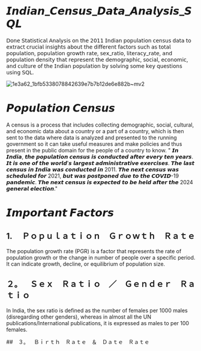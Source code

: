 # 𝙄𝙣𝙙𝙞𝙖𝙣_𝘾𝙚𝙣𝙨𝙪𝙨_𝘿𝙖𝙩𝙖_𝘼𝙣𝙖𝙡𝙮𝙨𝙞𝙨_𝙎𝙌𝙇

𝖣𝗈𝗇𝖾 𝖲𝗍𝖺𝗍𝗂𝗌𝗍𝗂𝖼𝖺𝗅 𝖠𝗇𝖺𝗅𝗒𝗌𝗂𝗌 𝗈𝗇 𝗍𝗁𝖾 𝟤𝟢𝟣𝟣 𝖨𝗇𝖽𝗂𝖺𝗇 𝗉𝗈𝗉𝗎𝗅𝖺𝗍𝗂𝗈𝗇 𝖼𝖾𝗇𝗌𝗎𝗌 𝖽𝖺𝗍𝖺 𝗍𝗈 𝖾𝗑𝗍𝗋𝖺𝖼𝗍 𝖼𝗋𝗎𝖼𝗂𝖺𝗅 𝗂𝗇𝗌𝗂𝗀𝗁𝗍𝗌 𝖺𝖻𝗈𝗎𝗍 𝗍𝗁𝖾 𝖽𝗂𝖿𝖿𝖾𝗋𝖾𝗇𝗍 𝖿𝖺𝖼𝗍𝗈𝗋𝗌 𝗌𝗎𝖼𝗁 𝖺𝗌 𝗍𝗈𝗍𝖺𝗅 𝗉𝗈𝗉𝗎𝗅𝖺𝗍𝗂𝗈𝗇, 𝗉𝗈𝗉𝗎𝗅𝖺𝗍𝗂𝗈𝗇 𝗀𝗋𝗈𝗐𝗍𝗁 𝗋𝖺𝗍𝖾, 𝗌𝖾𝗑_𝗋𝖺𝗍𝗂𝗈, 𝗅𝗂𝗍𝖾𝗋𝖺𝖼𝗒_𝗋𝖺𝗍𝖾, 𝖺𝗇𝖽 𝗉𝗈𝗉𝗎𝗅𝖺𝗍𝗂𝗈𝗇 𝖽𝖾𝗇𝗌𝗂𝗍𝗒 𝗍𝗁𝖺𝗍 𝗋𝖾𝗉𝗋𝖾𝗌𝖾𝗇𝗍 𝗍𝗁𝖾 𝖽𝖾𝗆𝗈𝗀𝗋𝖺𝗉𝗁𝗂𝖼, 𝗌𝗈𝖼𝗂𝖺𝗅, 𝖾𝖼𝗈𝗇𝗈𝗆𝗂𝖼, 𝖺𝗇𝖽 𝖼𝗎𝗅𝗍𝗎𝗋𝖾 𝗈𝖿 𝗍𝗁𝖾 𝖨𝗇𝖽𝗂𝖺𝗇 𝗉𝗈𝗉𝗎𝗅𝖺𝗍𝗂𝗈𝗇 𝖻𝗒 𝗌𝗈𝗅𝗏𝗂𝗇𝗀 𝗌𝗈𝗆𝖾 𝗄𝖾𝗒 𝗊𝗎𝖾𝗌𝗍𝗂𝗈𝗇𝗌 𝗎𝗌𝗂𝗇𝗀 𝖲𝖰𝖫. 

![1e3a62_1bfb5338078842639e7b7b12de6e882b~mv2](https://github.com/CoderNitu/Indian_Census_Data_Analysis_SQL/assets/87817227/61ebe94d-7632-4f08-99d9-c454ea0a74ba)

# 𝙋𝙤𝙥𝙪𝙡𝙖𝙩𝙞𝙤𝙣 𝘾𝙚𝙣𝙨𝙪𝙨 
A census is a process that includes collecting demographic, social, cultural, and economic data about a country or a part of a country, which is then sent to the data where data is analyzed and presented to the running government so it can take useful measures and make policies and thus present in the public domain for the people of a country to know. " 𝙄𝙣 𝙄𝙣𝙙𝙞𝙖, 𝙩𝙝𝙚 𝙥𝙤𝙥𝙪𝙡𝙖𝙩𝙞𝙤𝙣 𝙘𝙚𝙣𝙨𝙪𝙨 𝙞𝙨 𝙘𝙤𝙣𝙙𝙪𝙘𝙩𝙚𝙙 𝙖𝙛𝙩𝙚𝙧 𝙚𝙫𝙚𝙧𝙮 𝙩𝙚𝙣 𝙮𝙚𝙖𝙧𝙨. 𝙄𝙩 𝙞𝙨 𝙤𝙣𝙚 𝙤𝙛 𝙩𝙝𝙚 𝙬𝙤𝙧𝙡𝙙'𝙨 𝙡𝙖𝙧𝙜𝙚𝙨𝙩 𝙖𝙙𝙢𝙞𝙣𝙞𝙨𝙩𝙧𝙖𝙩𝙞𝙫𝙚 𝙚𝙭𝙚𝙧𝙘𝙞𝙨𝙚𝙨. 𝙏𝙝𝙚 𝙡𝙖𝙨𝙩 𝙘𝙚𝙣𝙨𝙪𝙨 𝙞𝙣 𝙄𝙣𝙙𝙞𝙖 𝙬𝙖𝙨 𝙘𝙤𝙣𝙙𝙪𝙘𝙩𝙚𝙙 𝙞𝙣 2011. 𝙏𝙝𝙚 𝙣𝙚𝙭𝙩 𝙘𝙚𝙣𝙨𝙪𝙨 𝙬𝙖𝙨 𝙨𝙘𝙝𝙚𝙙𝙪𝙡𝙚𝙙 𝙛𝙤𝙧 2021, 𝙗𝙪𝙩 𝙬𝙖𝙨 𝙥𝙤𝙨𝙩𝙥𝙤𝙣𝙚𝙙 𝙙𝙪𝙚 𝙩𝙤 𝙩𝙝𝙚 𝘾𝙊𝙑𝙄𝘿-19 𝙥𝙖𝙣𝙙𝙚𝙢𝙞𝙘. 𝙏𝙝𝙚 𝙣𝙚𝙭𝙩 𝙘𝙚𝙣𝙨𝙪𝙨 𝙞𝙨 𝙚𝙭𝙥𝙚𝙘𝙩𝙚𝙙 𝙩𝙤 𝙗𝙚 𝙝𝙚𝙡𝙙 𝙖𝙛𝙩𝙚𝙧 𝙩𝙝𝙚 2024 𝙜𝙚𝙣𝙚𝙧𝙖𝙡 𝙚𝙡𝙚𝙘𝙩𝙞𝙤𝙣."

#  𝙄𝙢𝙥𝙤𝙧𝙩𝙖𝙣𝙩 𝙁𝙖𝙘𝙩𝙤𝙧𝙨

## 1.  Ｐｏｐｕｌａｔｉｏｎ Ｇｒｏｗｔｈ Ｒａｔｅ

The population growth rate (PGR) is a factor that represents the rate of population growth or the change in number of people over a specific period. It can indicate growth, decline, or equilibrium of population size. 

## ２。 Ｓｅｘ Ｒａｔｉｏ ／ Ｇｅｎｄｅｒ Ｒａｔｉｏ

In India, the sex ratio is defined as the number of females per 1000 males (disregarding other genders), whereas in almost all the UN publications/International publications, it is expressed as males to per 100 females.

## ３。 Ｂｉｒｔｈ Ｒａｔｅ ＆ Ｄａｔｅ Ｒａｔｅ
